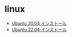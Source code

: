 # linux
- [Ubuntu 20.04 インストール](ubuntu-20.04-install.md)
- [Ubuntu 22.04 インストール](ubuntu-22.04-install.md)

